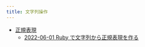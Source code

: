 ```yaml
---
title: 文字列操作
---
```



- [正規表現](./正規表現/index.md)
    - [2022-06-01 Ruby で文字列から正規表現を作る](./../../../../../d/2022/06/01/Ruby_で文字列から正規表現を作る.md)




